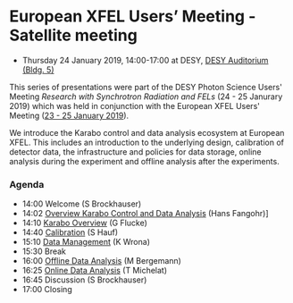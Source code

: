# European XFEL Users’ Meeting - Satellite meeting

* Thursday 24 January 2019, 14:00-17:00 at DESY, 
[DESY Auditorium (Bldg. 5)](https://www.openstreetmap.org/node/4976770722)

This series of presentations were part of the DESY Photon Science Users' Meeting
*Research with Synchrotron Radiation and FELs* (24 - 25 Janurary 2019) which was
held in conjunction with the European XFEL Users' Meeting 
([23 - 25 January 2019](http://www.xfel.eu/2019um)).


We introduce the Karabo control and data analysis ecosystem at European XFEL.
This includes an introduction to the underlying design, calibration of
detector data, the infrastructure and policies for data storage, online
analysis during the experiment and offline analysis after the experiments.


### Agenda

* 14:00 Welcome (S Brockhauser)
* 14:02 [Overview Karabo Control and Data Analysis](01-overview.pdf) (Hans Fangohr)]
* 14:10 [Karabo Overview](02-karabo_overview.pdf) (G Flucke)
* 14:40 [Calibration](03-calibration.pdf) (S Hauf)
* 15:10 [Data Management](04-data_management.pdf) (K Wrona)
* 15:30 Break
* 16:00 [Offline Data Analysis](https://bit.ly/2Hvuqcu) (M Bergemann)
* 16:25 [Online Data Analysis](06-online_data_analysis.pdf) (T Michelat)
* 16:45 Discussion (S Brockhauser)
* 17:00 Closing
